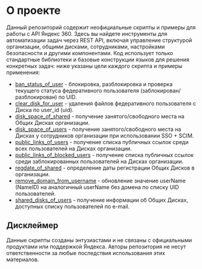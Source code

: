 # О проекте
Данный репозиторий содержит неофициальные скрипты и примеры для работы с API Яндекс 360. Здесь вы найдете инструменты для автоматизации задач через REST API, включая управление структурой организации, общими дисками, сотрудниками, настройками безопасности и другими компонентами. Код использует только стандартные библиотеки и базовые конструкции языков для решения конкретных задач: ниже указаны цели каждого скрипта и примеры применения:
- [ban_status_of_user](https://github.com/TAM-WD/360/blob/main/ban_status_of_user.py) - блокировка, разблокировка и проверка текущего статуса федеративного пользователя (заблокирован/разблокирован) по UID.
- [clear_disk_for_user](https://github.com/TAM-WD/360/blob/main/clear_disk_for_user.py) - удаления файлов федеративного пользователя с Диска по user_id (uid).
- [disk_space_of_shared](https://github.com/TAM-WD/360/blob/main/disk_space_of_shared.py) - получение занятого/свободного места на Общих Дисках организации.
- [disk_space_of_users](https://github.com/TAM-WD/360/blob/main/disk_space_of_users.py) - получение занятого/свободного места на Дисках у сотрудников организации при использовании SSO + SCIM.
- [public_links_of_users](https://github.com/TAM-WD/360/blob/main/public_links_of_users.py) - получение списка публичных ссылок среди всех пользователей на Дисках организации.
- [public_links_of_blocked_users](https://github.com/TAM-WD/360/blob/main/public_links_of_blocked_users.py) - получение списка публичных ссылок среди заблокированных пользователей на Дисках организации.
- [regdate_of_shared](https://github.com/TAM-WD/360/blob/main/regdate_of_shared.py) - определение даты регистрации Общих Дисков в организации.
- [remove_domain_from_username](https://github.com/TAM-WD/360/blob/main/remove_domain_from_username.py) - обновление значение userName (NameID) на аналогичный userName без домена по списку UID пользователей.
- [shared_disks_of_users](https://github.com/TAM-WD/360/blob/main/shared_disks_of_users.py) - получение информации об Общих Дисках, доступных списку пользователей по e-mail.

## Дисклеймер
Данные скрипты созданы энтузиастами и не связаны с официальными продуктами или поддержкой Яндекса. Авторы репозитория не несут ответственности за любые последствия использования этих материалов.
